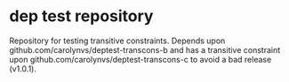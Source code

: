 # dep test repository

Repository for testing transitive constraints.
Depends upon github.com/carolynvs/deptest-transcons-b
and has a transitive constraint upon github.com/carolynvs/deptest-transcons-c
to avoid a bad release (v1.0.1).
